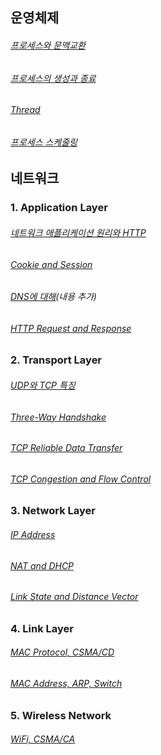 ## 운영체제

###### [프로세스와 문맥교환](https://github.com/tiktakz/Computer_Science/blob/main/Operating%20System/%ED%94%84%EB%A1%9C%EC%84%B8%EC%8A%A4%EC%99%80%20%EB%AC%B8%EB%A7%A5%EA%B5%90%ED%99%98.md)
###### [프로세스의 생성과 종료](https://developerkim.tistory.com/59)
###### [Thread](https://developerkim.tistory.com/58)
###### [프로세스 스케줄링](https://developerkim.tistory.com/60)





## 네트워크

### 1. Application Layer
###### [네트워크 애플리케이션 원리와 HTTP](https://developerkim.tistory.com/43)
###### [Cookie and Session](https://developerkim.tistory.com/47)
###### [DNS에 대해](https://developerkim.tistory.com/48)(내용 추가)
###### [HTTP Request and Response](https://developerkim.tistory.com/46)

### 2. Transport Layer
###### [UDP와 TCP 특징](https://developerkim.tistory.com/44)
###### [Three-Way Handshake](https://developerkim.tistory.com/45)
###### [TCP Reliable Data Transfer](https://developerkim.tistory.com/50)
###### [TCP Congestion and Flow Control](https://developerkim.tistory.com/51)

### 3. Network Layer
###### [IP Address](https://developerkim.tistory.com/52)
###### [NAT and DHCP](https://developerkim.tistory.com/53)
###### [Link State and Distance Vector](https://developerkim.tistory.com/54)

### 4. Link Layer
###### [MAC Protocol, CSMA/CD](https://developerkim.tistory.com/55)
###### [MAC Address, ARP, Switch](https://developerkim.tistory.com/56)

### 5. Wireless Network
###### [WiFi, CSMA/CA](https://developerkim.tistory.com/57)
